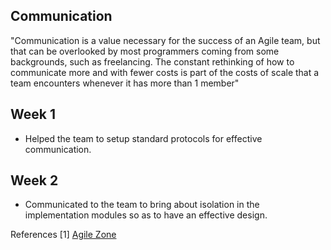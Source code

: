 
## Communication

"Communication is a value necessary for the success of an Agile team, but that can be overlooked by most programmers coming from some backgrounds, such as freelancing. The constant rethinking of how to communicate more and with fewer costs is part of the costs of scale that a team encounters whenever it has more than 1 member"

## Week 1
+ Helped the team to setup standard protocols for effective communication.

## Week 2
+ Communicated to the team to bring about isolation in the implementation modules so as to have an effective design.

References
[1] [Agile Zone](https://dzone.com/articles/xp-values-communication)
